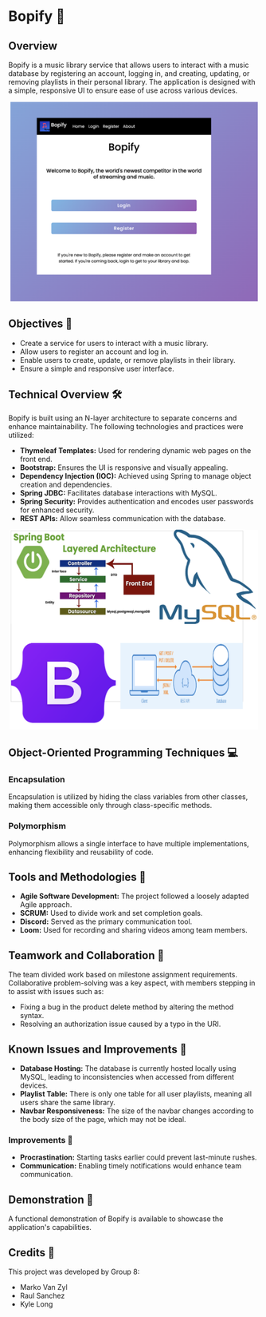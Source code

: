 # Bopify 🎵

## Overview
Bopify is a music library service that allows users to interact with a music database by registering an account, logging in, and creating, updating, or removing playlists in their personal library. The application is designed with a simple, responsive UI to ensure ease of use across various devices.

<div align="center">
  <img src="./images/App%20Overview.png" alt="App Overview" width="500" height="400"/>
</div>

## Objectives 🎯
- Create a service for users to interact with a music library.
- Allow users to register an account and log in.
- Enable users to create, update, or remove playlists in their library.
- Ensure a simple and responsive user interface.

## Technical Overview 🛠️
Bopify is built using an N-layer architecture to separate concerns and enhance maintainability. The following technologies and practices were utilized:
- **Thymeleaf Templates:** Used for rendering dynamic web pages on the front end.
- **Bootstrap:** Ensures the UI is responsive and visually appealing.
- **Dependency Injection (IOC):** Achieved using Spring to manage object creation and dependencies.
- **Spring JDBC:** Facilitates database interactions with MySQL.
- **Spring Security:** Provides authentication and encodes user passwords for enhanced security.
- **REST APIs:** Allow seamless communication with the database.

<div align="center">
  <img src="./images/Technologies.png" alt="App Overview" width="500" height="400"/>
</div>

## Object-Oriented Programming Techniques 💻
### Encapsulation
Encapsulation is utilized by hiding the class variables from other classes, making them accessible only through class-specific methods.

### Polymorphism
Polymorphism allows a single interface to have multiple implementations, enhancing flexibility and reusability of code.

## Tools and Methodologies 🔧
- **Agile Software Development:** The project followed a loosely adapted Agile approach.
- **SCRUM:** Used to divide work and set completion goals.
- **Discord:** Served as the primary communication tool.
- **Loom:** Used for recording and sharing videos among team members.

## Teamwork and Collaboration 🤝
The team divided work based on milestone assignment requirements. Collaborative problem-solving was a key aspect, with members stepping in to assist with issues such as:
- Fixing a bug in the product delete method by altering the method syntax.
- Resolving an authorization issue caused by a typo in the URI.

## Known Issues and Improvements 🚧
- **Database Hosting:** The database is currently hosted locally using MySQL, leading to inconsistencies when accessed from different devices.
- **Playlist Table:** There is only one table for all user playlists, meaning all users share the same library.
- **Navbar Responsiveness:** The size of the navbar changes according to the body size of the page, which may not be ideal.

### Improvements 🔄
- **Procrastination:** Starting tasks earlier could prevent last-minute rushes.
- **Communication:** Enabling timely notifications would enhance team communication.

## Demonstration 🎥
A functional demonstration of Bopify is available to showcase the application's capabilities.

## Credits 🙌
This project was developed by Group 8:
- Marko Van Zyl
- Raul Sanchez
- Kyle Long
